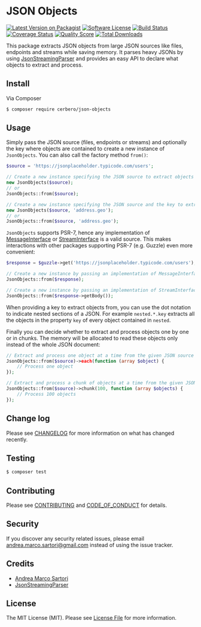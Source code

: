 # JSON Objects

[![Latest Version on Packagist][ico-version]][link-packagist]
[![Software License][ico-license]](LICENSE.md)
[![Build Status][ico-travis]][link-travis]
[![Coverage Status][ico-scrutinizer]][link-scrutinizer]
[![Quality Score][ico-code-quality]][link-code-quality]
[![Total Downloads][ico-downloads]][link-downloads]

This package extracts JSON objects from large JSON sources like files, endpoints and streams while saving memory. It parses heavy JSONs by using [JsonStreamingParser][link-jsonstreamingparser] and provides an easy API to declare what objects to extract and process.

## Install

Via Composer

``` bash
$ composer require cerbero/json-objects
```

## Usage

Simply pass the JSON source (files, endpoints or streams) and optionally the key where objects are contained to create a new instance of `JsonObjects`. You can also call the factory method `from()`:

``` php
$source = 'https://jsonplaceholder.typicode.com/users';

// Create a new instance specifying the JSON source to extract objects from
new JsonObjects($source);
// or
JsonObjects::from($source);

// Create a new instance specifying the JSON source and the key to extract objects from
new JsonObjects($source, 'address.geo');
// or
JsonObjects::from($source, 'address.geo');
```

`JsonObjects` supports PSR-7, hence any implementation of [MessageInterface][link-message-interface] or [StreamInterface][link-stream-interface] is a valid source. This makes interactions with other packages supporting PSR-7 (e.g. Guzzle) even more convenient:

``` php
$response = $guzzle->get('https://jsonplaceholder.typicode.com/users');

// Create a new instance by passing an implementation of MessageInterface
JsonObjects::from($response);

// Create a new instance by passing an implementation of StreamInterface
JsonObjects::from($response->getBody());
```

When providing a key to extract objects from, you can use the dot notation to indicate nested sections of a JSON. For
example `nested.*.key` extracts all the objects in the property `key` of every object contained in `nested`.

Finally you can decide whether to extract and process objects one by one or in chunks. The memory will be allocated to
read these objects only instead of the whole JSON document:

``` php
// Extract and process one object at a time from the given JSON source
JsonObjects::from($source)->each(function (array $object) {
    // Process one object
});

// Extract and process a chunk of objects at a time from the given JSON source
JsonObjects::from($source)->chunk(100, function (array $objects) {
    // Process 100 objects
});
```

## Change log

Please see [CHANGELOG](CHANGELOG.md) for more information on what has changed recently.

## Testing

``` bash
$ composer test
```

## Contributing

Please see [CONTRIBUTING](CONTRIBUTING.md) and [CODE_OF_CONDUCT](CODE_OF_CONDUCT.md) for details.

## Security

If you discover any security related issues, please email andrea.marco.sartori@gmail.com instead of using the issue tracker.

## Credits

- [Andrea Marco Sartori][link-author]
- [JsonStreamingParser][link-jsonstreamingparser]

## License

The MIT License (MIT). Please see [License File](LICENSE.md) for more information.

[ico-version]: https://img.shields.io/packagist/v/cerbero/json-objects.svg?style=flat-square
[ico-license]: https://img.shields.io/badge/license-MIT-brightgreen.svg?style=flat-square
[ico-travis]: https://img.shields.io/travis/cerbero90/json-objects/master.svg?style=flat-square
[ico-scrutinizer]: https://img.shields.io/scrutinizer/coverage/g/cerbero90/json-objects.svg?style=flat-square
[ico-code-quality]: https://img.shields.io/scrutinizer/g/cerbero90/json-objects.svg?style=flat-square
[ico-downloads]: https://img.shields.io/packagist/dt/cerbero/json-objects.svg?style=flat-square

[link-packagist]: https://packagist.org/packages/cerbero/json-objects
[link-travis]: https://travis-ci.org/cerbero90/json-objects
[link-scrutinizer]: https://scrutinizer-ci.com/g/cerbero90/json-objects/code-structure
[link-code-quality]: https://scrutinizer-ci.com/g/cerbero90/json-objects
[link-downloads]: https://packagist.org/packages/cerbero/json-objects
[link-author]: https://github.com/cerbero90
[link-jsonstreamingparser]: https://github.com/salsify/jsonstreamingparser
[link-message-interface]: https://github.com/php-fig/http-message/blob/master/src/MessageInterface.php
[link-stream-interface]: https://github.com/php-fig/http-message/blob/master/src/StreamInterface.php